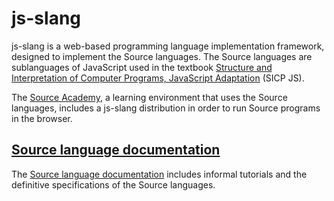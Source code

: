 # js-slang

  js-slang is a web-based programming language implementation framework,
  designed to implement the Source languages. The Source languages
  are sublanguages of JavaScript used in the textbook 
  <a href="https://sicp.comp.nus.edu.sg">Structure and Interpretation
  of Computer Programs, JavaScript Adaptation</a> (SICP JS).

  The <a href="https://sourceacademy.nus.edu.sg">Source Academy</a>,
  a learning environment that uses the Source languages, includes
  a js-slang distribution in order to run Source programs in the browser.

## <a href="source/">Source language documentation</a>
  
  The <a href="source/">Source language documentation</a> includes
  informal tutorials and the definitive specifications of the
  Source languages.